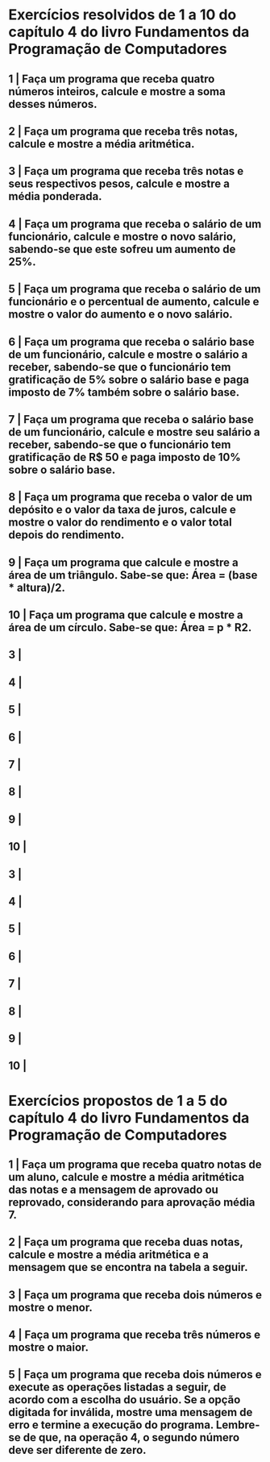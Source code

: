 # Exercícios resolvidos de 1 a 10 do capítulo 4 do livro Fundamentos da Programação de Computadores
##  1 | Faça um programa que receba quatro números inteiros, calcule e mostre a soma desses números.
##  2 | Faça um programa que receba três notas, calcule e mostre a média aritmética.
##  3 | Faça um programa que receba três notas e seus respectivos pesos, calcule e mostre a média ponderada.
##  4 | Faça um programa que receba o salário de um funcionário, calcule e mostre o novo salário, sabendo-se que este sofreu um aumento de 25%.
##  5 | Faça um programa que receba o salário de um funcionário e o percentual de aumento, calcule e mostre o valor do aumento e o novo salário.
##  6 | Faça um programa que receba o salário base de um funcionário, calcule e mostre o salário a receber, sabendo-se que o funcionário tem gratificação de 5% sobre o salário base e paga imposto de 7% também sobre o salário base.
##  7 | Faça um programa que receba o salário base de um funcionário, calcule e mostre seu salário a receber, sabendo-se que o funcionário tem gratificação de R$ 50 e paga imposto de 10% sobre o salário base.
##  8 | Faça um programa que receba o valor de um depósito e o valor da taxa de juros, calcule e mostre o valor do rendimento e o valor total depois do rendimento.
##  9 | Faça um programa que calcule e mostre a área de um triângulo. Sabe-se que: Área = (base * altura)/2.
## 10 | Faça um programa que calcule e mostre a área de um círculo. Sabe-se que: Área = p * R2.

##  3 |
##  4 |
##  5 |
##  6 |
##  7 |
##  8 |
##  9 |
## 10 |

##  3 |
##  4 |
##  5 |
##  6 |
##  7 |
##  8 |
##  9 |
## 10 |

# Exercícios propostos de 1 a 5 do capítulo 4 do livro Fundamentos da Programação de Computadores
## 1 | Faça um programa que receba quatro notas de um aluno, calcule e mostre a média aritmética das notas e a mensagem de aprovado ou reprovado, considerando para aprovação média 7.
## 2 | Faça um programa que receba duas notas, calcule e mostre a média aritmética e a mensagem que se encontra na tabela a seguir.
## 3 | Faça um programa que receba dois números e mostre o menor.
## 4 | Faça um programa que receba três números e mostre o maior.
## 5 | Faça um programa que receba dois números e execute as operações listadas a seguir, de acordo com a escolha do usuário. Se a opção digitada for inválida, mostre uma mensagem de erro e termine a execução do programa. Lembre-se de que, na operação 4, o segundo número deve ser diferente de zero.
